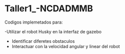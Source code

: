 # Taller1_-NCDADMMB
Codigos implemetados para:

-Utilizar el robot Husky en la interfaz de gazebo
- Identificar diferetes obstaculos
- Interactuar con la velocidad angular y linear del robot
